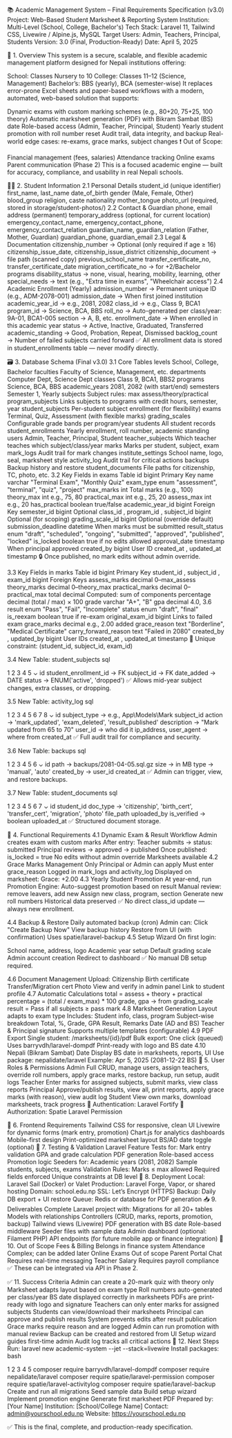 📚 Academic Management System – Final Requirements Specification (v3.0)
Project: Web-Based Student Marksheet & Reporting System
Institution: Multi-Level (School, College, Bachelor's)
Tech Stack: Laravel 11, Tailwind CSS, Livewire / Alpine.js, MySQL
Target Users: Admin, Teachers, Principal, Students
Version: 3.0 (Final, Production-Ready)
Date: April 5, 2025

🎯 1. Overview
This system is a secure, scalable, and flexible academic management platform designed for Nepali institutions offering:

School: Classes Nursery to 10
College: Classes 11–12 (Science, Management)
Bachelor’s: BBS (yearly), BCA (semester-wise)
It replaces error-prone Excel sheets and paper-based workflows with a modern, automated, web-based solution that supports:

Dynamic exams with custom marking schemes (e.g., 80+20, 75+25, 100 theory)
Automatic marksheet generation (PDF) with Bikram Sambat (BS) date
Role-based access (Admin, Teacher, Principal, Student)
Yearly student promotion with roll number reset
Audit trail, data integrity, and backup
Real-world edge cases: re-exams, grace marks, subject changes
❗ Out of Scope: 

Financial management (fees, salaries)
Attendance tracking
Online exams
Parent communication (Phase 2)
This is a focused academic engine — built for accuracy, compliance, and usability in real Nepali schools.

🧑‍🎓 2. Student Information
2.1 Personal Details
student_id (unique identifier)
first_name, last_name
date_of_birth
gender (Male, Female, Other)
blood_group
religion, caste
nationality
mother_tongue
photo_url (required, stored in storage/student-photos/)
2.2 Contact & Guardian
phone, email
address (permanent)
temporary_address (optional, for current location)
emergency_contact_name, emergency_contact_phone, emergency_contact_relation
guardian_name, guardian_relation (Father, Mother, Guardian)
guardian_phone, guardian_email
2.3 Legal & Documentation
citizenship_number → Optional (only required if age ≥ 16)
citizenship_issue_date, citizenship_issue_district
citizenship_document → file path (scanned copy)
previous_school_name
transfer_certificate_no, transfer_certificate_date
migration_certificate_no → for +2/Bachelor programs
disability_status → none, visual, hearing, mobility, learning, other
special_needs → text (e.g., "Extra time in exams", "Wheelchair access")
2.4 Academic Enrollment (Yearly)
admission_number → Permanent unique ID (e.g., ADM-2078-001)
admission_date → When first joined institution
academic_year_id → e.g., 2081, 2082
class_id → e.g., Class 9, BCA1
program_id → Science, BCA, BBS
roll_no → Auto-generated per class/year: 9A-01, BCA1-005
section → A, B, etc.
enrollment_date → When enrolled in this academic year
status → Active, Inactive, Graduated, Transferred
academic_standing → Good, Probation, Repeat, Dismissed
backlog_count → Number of failed subjects carried forward
✅ All enrollment data is stored in student_enrollments table — never modify directly. 

🗃️ 3. Database Schema (Final v3.0)
3.1 Core Tables
levels
School, College, Bachelor
faculties
Faculty of Science, Management, etc.
departments
Computer Dept, Science Dept
classes
Class 9, BCA1, BBS2
programs
Science, BCA, BBS
academic_years
2081, 2082 (with start/end)
semesters
Semester 1, Yearly
subjects
Subject rules: max assess/theory/practical
program_subjects
Links subjects to programs with credit hours, semester, year
student_subjects
Per-student subject enrollment (for flexibility)
exams
Terminal, Quiz, Assessment (with flexible marks)
grading_scales
Configurable grade bands per program/year
students
All student records
student_enrollments
Yearly enrollment, roll number, academic standing
users
Admin, Teacher, Principal, Student
teacher_subjects
Which teacher teaches which subject/class/year
marks
Marks per student, subject, exam
mark_logs
Audit trail for mark changes
institute_settings
School name, logo, seal, marksheet style
activity_log
Audit trail for critical actions
backups
Backup history and restore
student_documents
File paths for citizenship, TC, photo, etc.
3.2 Key Fields in exams Table
id
bigint
Primary Key
name
varchar
"Terminal Exam", "Monthly Quiz"
exam_type
enum
"assessment", "terminal", "quiz", "project"
max_marks
int
Total marks (e.g., 100)
theory_max
int
e.g., 75, 80
practical_max
int
e.g., 25, 20
assess_max
int
e.g., 20
has_practical
boolean
true/false
academic_year_id
bigint
Foreign Key
semester_id
bigint
Optional
class_id
,
program_id
,
subject_id
bigint
Optional (for scoping)
grading_scale_id
bigint
Optional (override default)
submission_deadline
datetime
When marks must be submitted
result_status
enum
"draft", "scheduled", "ongoing", "submitted", "approved", "published", "locked"
is_locked
boolean
true if no edits allowed
approval_date
timestamp
When principal approved
created_by
bigint
User ID
created_at
,
updated_at
timestamp
🔒 Once published, no mark edits without admin override. 

3.3 Key Fields in marks Table
id
bigint
Primary Key
student_id
,
subject_id
,
exam_id
bigint
Foreign Keys
assess_marks
decimal
0–max_assess
theory_marks
decimal
0–theory_max
practical_marks
decimal
0–practical_max
total
decimal
Computed: sum of components
percentage
decimal
(total / max) × 100
grade
varchar
"A+", "B"
gpa
decimal
4.0, 3.6
result
enum
"Pass", "Fail", "Incomplete"
status
enum
"draft", "final"
is_reexam
boolean
true if re-exam
original_exam_id
bigint
Links to failed exam
grace_marks
decimal
e.g., 2.00 added
grace_reason
text
"Borderline", "Medical Certificate"
carry_forward_reason
text
"Failed in 2080"
created_by
,
updated_by
bigint
User IDs
created_at
,
updated_at
timestamp
🔐 Unique constraint: (student_id, subject_id, exam_id) 

3.4 New Table: student_subjects
sql


1
2
3
4
5
⌄
id
student_enrollment_id → FK
subject_id → FK
date_added → DATE
status → ENUM('active', 'dropped')
✅ Allows mid-year subject changes, extra classes, or dropping. 

3.5 New Table: activity_log
sql


1
2
3
4
5
6
7
8
⌄
id
subject_type → e.g., App\Models\Mark
subject_id
action → 'mark_updated', 'exam_deleted', 'result_published'
description → "Mark updated from 65 to 70"
user_id → who did it
ip_address, user_agent → where from
created_at
✅ Full audit trail for compliance and security. 

3.6 New Table: backups
sql


1
2
3
4
5
6
⌄
id
path → backups/2081-04-05.sql.gz
size → in MB
type → 'manual', 'auto'
created_by → user_id
created_at
✅ Admin can trigger, view, and restore backups. 

3.7 New Table: student_documents
sql


1
2
3
4
5
6
7
⌄
id
student_id
doc_type → 'citizenship', 'birth_cert', 'transfer_cert', 'migration', 'photo'
file_path
uploaded_by
is_verified → boolean
uploaded_at
✅ Structured document storage. 

🔄 4. Functional Requirements
4.1 Dynamic Exam & Result Workflow
Admin creates exam with custom marks
After entry:
Teacher submits → status: submitted
Principal reviews → approved → published
Once published:
is_locked = true
No edits without admin override
Marksheets available
4.2 Grace Marks Management
Only Principal or Admin can apply
Must enter grace_reason
Logged in mark_logs and activity_log
Displayed on marksheet: Grace: +2.00
4.3 Yearly Student Promotion
At year-end, run Promotion Engine:
Auto-suggest promotion based on result
Manual review: remove leavers, add new
Assign new class, program, section
Generate new roll numbers
Historical data preserved
✅ No direct class_id update — always new enrollment. 

4.4 Backup & Restore
Daily automated backup (cron)
Admin can:
Click "Create Backup Now"
View backup history
Restore from UI (with confirmation)
Uses spatie/laravel-backup
4.5 Setup Wizard
On first login:

School name, address, logo
Academic year setup
Default grading scale
Admin account creation
Redirect to dashboard
✅ No manual DB setup required. 

4.6 Document Management
Upload:
Citizenship
Birth certificate
Transfer/Migration cert
Photo
View and verify in admin panel
Link to student profile
4.7 Automatic Calculations
total = assess + theory + practical
percentage = (total / exam_max) * 100
grade, gpa → from grading_scale
result = Pass if all subjects ≥ pass mark
4.8 Marksheet Generation
Layout adapts to exam type
Includes:
Student info, class, program
Subject-wise breakdown
Total, %, Grade, GPA
Result, Remarks
Date (AD and BS)
Teacher & Principal signature
Supports multiple templates (configurable)
4.9 PDF Export
Single student: /marksheets/{id}/pdf
Bulk export: One click (queued)
Uses barryvdh/laravel-dompdf
Print-ready with logo and BS date
4.10 Nepali (Bikram Sambat) Date
Display BS date in marksheets, reports, UI
Use package: nepalidate/laravel
Example:
Apr 5, 2025 (2081-12-22 BS)
🔐 5. User Roles & Permissions
Admin
Full CRUD, manage users, assign teachers, override roll numbers, apply grace marks, restore backup, run setup, audit logs
Teacher
Enter marks for assigned subjects, submit marks, view class reports
Principal
Approve/publish results, view all, print reports, apply grace marks (with reason), view audit log
Student
View own marks, download marksheets, track progress
🔐 Authentication: Laravel Fortify
🔐 Authorization: Spatie Laravel Permission 

🎨 6. Frontend Requirements
Tailwind CSS for responsive, clean UI
Livewire for dynamic forms (mark entry, promotion)
Chart.js for analytics dashboards
Mobile-first design
Print-optimized marksheet layout
BS/AD date toggle (optional)
🧪 7. Testing & Validation
Laravel Feature Tests for:
Mark entry validation
GPA and grade calculation
PDF generation
Role-based access
Promotion logic
Seeders for:
Academic years (2081, 2082)
Sample students, subjects, exams
Validation Rules:
Marks ≤ max allowed
Required fields enforced
Unique constraints at DB level
🚀 8. Deployment
Local: Laravel Sail (Docker) or Valet
Production: Laravel Forge, Vapor, or shared hosting
Domain: school.edu.np
SSL: Let’s Encrypt (HTTPS)
Backup: Daily DB export + UI restore
Queue: Redis or database for PDF generation
📥 9. Deliverables
Complete Laravel project with:
Migrations for all 20+ tables
Models with relationships
Controllers (CRUD, marks, reports, promotion, backup)
Tailwind views (Livewire)
PDF generation with BS date
Role-based middleware
Seeder files with sample data
Admin dashboard (optional: Filament PHP)
API endpoints (for future mobile app or finance integration)
🚫 10. Out of Scope
Fees & Billing
Belongs in finance system
Attendance
Complex; can be added later
Online Exams
Out of scope
Parent Portal Chat
Requires real-time messaging
Teacher Salary
Requires payroll compliance
✅ These can be integrated via API in Phase 2. 

✅ 11. Success Criteria
Admin can create a 20-mark quiz with theory only
Marksheet adapts layout based on exam type
Roll numbers auto-generated per class/year
BS date displayed correctly in marksheets
PDFs are print-ready with logo and signature
Teachers can only enter marks for assigned subjects
Students can view/download their marksheets
Principal can approve and publish results
System prevents edits after result publication
Grace marks require reason and are logged
Admin can run promotion with manual review
Backup can be created and restored from UI
Setup wizard guides first-time admin
Audit log tracks all critical actions
📂 12. Next Steps
Run: laravel new academic-system --jet --stack=livewire
Install packages:
bash


1
2
3
4
5
composer require barryvdh/laravel-dompdf
composer require nepalidate/laravel
composer require spatie/laravel-permission
composer require spatie/laravel-activitylog
composer require spatie/laravel-backup
Create and run all migrations
Seed sample data
Build setup wizard
Implement promotion engine
Generate first marksheet PDF
Prepared by: [Your Name]
Institution: [School/College Name]
Contact: admin@yourschool.edu.np
Website: https://yourschool.edu.np

✅ This is the final, complete, and production-ready specification.